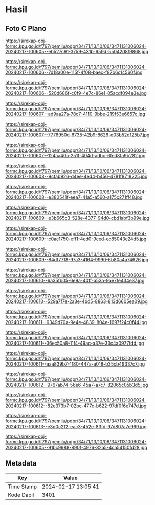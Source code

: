 # Hasil

## Foto C Plano

https://sirekap-obj-formc.kpu.go.id/f797/pemilu/pdpr/34/71/13/10/06/3471131006024-20240217-100605--eb527c91-3759-431b-959d-55042d8f9868.jpg

https://sirekap-obj-formc.kpu.go.id/f797/pemilu/pdpr/34/71/13/10/06/3471131006024-20240217-100606--7d18a00e-115f-4f08-baec-f87b6c14560f.jpg

https://sirekap-obj-formc.kpu.go.id/f797/pemilu/pdpr/34/71/13/10/06/3471131006024-20240217-100606--520d686f-c0f9-4e7c-86e1-85acdf094e3e.jpg

https://sirekap-obj-formc.kpu.go.id/f797/pemilu/pdpr/34/71/13/10/06/3471131006024-20240217-100607--ad9aa27a-78c7-4110-9bbe-219f53e6657c.jpg

https://sirekap-obj-formc.kpu.go.id/f797/pemilu/pdpr/34/71/13/10/06/3471131006024-20240217-100607--7776950d-6735-42b9-8626-d03b52d125b7.jpg

https://sirekap-obj-formc.kpu.go.id/f797/pemilu/pdpr/34/71/13/10/06/3471131006024-20240217-100607--124aa40a-251f-404d-adbc-6fed8fa9b282.jpg

https://sirekap-obj-formc.kpu.go.id/f797/pemilu/pdpr/34/71/13/10/06/3471131006024-20240217-100608--9cfab926-d4ee-4ed4-b456-4781f8718225.jpg

https://sirekap-obj-formc.kpu.go.id/f797/pemilu/pdpr/34/71/13/10/06/3471131006024-20240217-100608--e380541f-eea7-41a5-a560-a175c271ff48.jpg

https://sirekap-obj-formc.kpu.go.id/f797/pemilu/pdpr/34/71/13/10/06/3471131006024-20240217-100609--e3b665c3-528e-4377-94d0-cbd1abf3b99e.jpg

https://sirekap-obj-formc.kpu.go.id/f797/pemilu/pdpr/34/71/13/10/06/3471131006024-20240217-100609--c0ac1750-eff1-4ed0-9ced-ec85043e24d5.jpg

https://sirekap-obj-formc.kpu.go.id/f797/pemilu/pdpr/34/71/13/10/06/3471131006024-20240217-100609--84df7718-97a3-4164-9990-6b80a4a74626.jpg

https://sirekap-obj-formc.kpu.go.id/f797/pemilu/pdpr/34/71/13/10/06/3471131006024-20240217-100610--6a35fb05-6e9a-40ff-a53a-9ae7fe434e37.jpg

https://sirekap-obj-formc.kpu.go.id/f797/pemilu/pdpr/34/71/13/10/06/3471131006024-20240217-100610--529a7f7e-2a3e-4bd5-8863-813d6605ea09.jpg

https://sirekap-obj-formc.kpu.go.id/f797/pemilu/pdpr/34/71/13/10/06/3471131006024-20240217-100611--9349d70a-9e4e-4839-804e-1697f24c0f44.jpg

https://sirekap-obj-formc.kpu.go.id/f797/pemilu/pdpr/34/71/13/10/06/3471131006024-20240217-100611--36ec50a8-11f4-49ac-a37e-33c4a0977fdd.jpg

https://sirekap-obj-formc.kpu.go.id/f797/pemilu/pdpr/34/71/13/10/06/3471131006024-20240217-100611--aaa839b7-1f80-447a-a018-b35cb49337c7.jpg

https://sirekap-obj-formc.kpu.go.id/f797/pemilu/pdpr/34/71/13/10/06/3471131006024-20240217-100612--9767ab74-56e6-45a7-a7c7-82065c05b3d5.jpg

https://sirekap-obj-formc.kpu.go.id/f797/pemilu/pdpr/34/71/13/10/06/3471131006024-20240217-100612--82e373b7-02bc-477c-b622-97df0f6e747d.jpg

https://sirekap-obj-formc.kpu.go.id/f797/pemilu/pdpr/34/71/13/10/06/3471131006024-20240217-100613--e3d0c212-eac3-452e-83fd-97d807a7c969.jpg

https://sirekap-obj-formc.kpu.go.id/f797/pemilu/pdpr/34/71/13/10/06/3471131006024-20240217-100605--91bc9988-890f-4976-82a5-4ca54150fd28.jpg


## Metadata

| Key        | Value               |
| ---------- | ------------------- |
| Time Stamp | 2024-02-17 13:05:41 |
| Kode Dapil | 3401                |



